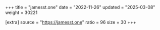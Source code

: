 +++
title = "jamesst.one"
date = "2022-11-26"
updated = "2025-03-08"
weight = 30221

[extra]
source = "https://jamesst.one"
ratio = 96
size = 30
+++
